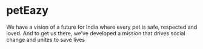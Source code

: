 # petEazy
We have a vision of a future for India where every pet is safe, respected and loved. And to get us there, we’ve developed a mission that  drives social change and unites to save lives
